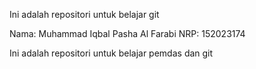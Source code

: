 Ini adalah repositori untuk belajar git

Nama: Muhammad Iqbal Pasha Al Farabi
NRP: 152023174

Ini adalah repositori untuk belajar pemdas dan git
